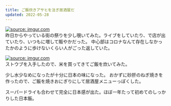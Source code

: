 ```yaml
---
title: ご飯炊きアサヒを注ぎ居酒屋だ
updated: 2022-05-28
---
```


<a href="https://imgur.com/zQrY8Tn"><img src="https://i.imgur.com/zQrY8Tn.jpg" title="source: imgur.com" /></a>  
昨日からやっている街の祭りを少し覗いてみた。ライブをしていたり、で店が出ていたり、いつもに増して賑やかだった。
中心部はコロナなんて存在しなかったかのように歩けないくらい人がごった返していた。

<a href="https://imgur.com/wNRNoCk"><img src="https://i.imgur.com/wNRNoCk.png" title="source: imgur.com" /></a>  
ストウブを入手したので、米を買ってきてご飯を炊いてみた。

少し水少なめになったが十分に日本の味になった。
おかずに砂肝のねぎ焼きを作ったので、ご飯を焼きおにぎりにして居酒屋メニューっぽくした。

スーパードライも合わせて完全に日本感が出た。ほぼ一年たって初めてのしっかりした日本飯。
